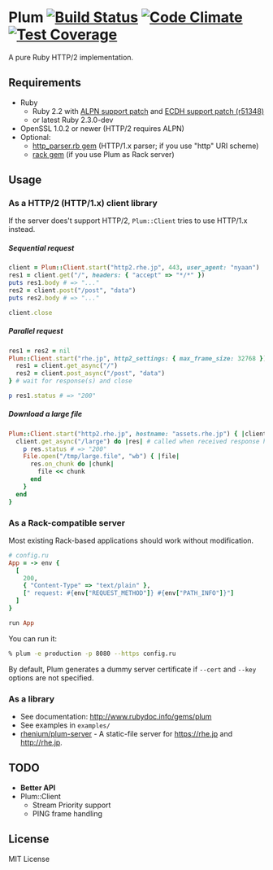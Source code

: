# Plum [![Build Status](https://travis-ci.org/rhenium/plum.png?branch=master)](https://travis-ci.org/rhenium/plum) [![Code Climate](https://codeclimate.com/github/rhenium/plum/badges/gpa.svg)](https://codeclimate.com/github/rhenium/plum) [![Test Coverage](https://codeclimate.com/github/rhenium/plum/badges/coverage.svg)](https://codeclimate.com/github/rhenium/plum/coverage)
A pure Ruby HTTP/2 implementation.

## Requirements
* Ruby
  * Ruby 2.2 with [ALPN support patch](https://gist.github.com/rhenium/b1711edcc903e8887a51) and [ECDH support patch (r51348)](https://bugs.ruby-lang.org/projects/ruby-trunk/repository/revisions/51348/diff?format=diff)
  * or latest Ruby 2.3.0-dev
* OpenSSL 1.0.2 or newer (HTTP/2 requires ALPN)
* Optional:
  * [http_parser.rb gem](https://rubygems.org/gems/http_parser.rb) (HTTP/1.x parser; if you use "http" URI scheme)
  * [rack gem](https://rubygems.org/gems/rack) (if you use Plum as Rack server)

## Usage
### As a HTTP/2 (HTTP/1.x) client library
If the server does't support HTTP/2, `Plum::Client` tries to use HTTP/1.x instead.

##### Sequential request
```ruby
client = Plum::Client.start("http2.rhe.jp", 443, user_agent: "nyaan")
res1 = client.get("/", headers: { "accept" => "*/*" })
puts res1.body # => "..."
res2 = client.post("/post", "data")
puts res2.body # => "..."

client.close
```

##### Parallel request
```ruby
res1 = res2 = nil
Plum::Client.start("rhe.jp", http2_settings: { max_frame_size: 32768 }) { |client|
  res1 = client.get_async("/")
  res2 = client.post_async("/post", "data")
} # wait for response(s) and close

p res1.status # => "200"
```

##### Download a large file
```ruby
Plum::Client.start("http2.rhe.jp", hostname: "assets.rhe.jp") { |client|
  client.get_async("/large") do |res| # called when received response headers
    p res.status # => "200"
    File.open("/tmp/large.file", "wb") { |file|
      res.on_chunk do |chunk|
        file << chunk
      end
    }
  end
}
```

### As a Rack-compatible server

Most existing Rack-based applications should work without modification.

```ruby
# config.ru
App = -> env {
  [
    200,
    { "Content-Type" => "text/plain" },
    [" request: #{env["REQUEST_METHOD"]} #{env["PATH_INFO"]}"]
  ]
}

run App
```

You can run it:

```sh
% plum -e production -p 8080 --https config.ru
```

By default, Plum generates a dummy server certificate if `--cert` and `--key` options are not specified.

### As a library
* See documentation: http://www.rubydoc.info/gems/plum
* See examples in `examples/`
* [rhenium/plum-server](https://github.com/rhenium/plum-server) - A static-file server for https://rhe.jp and http://rhe.jp.

## TODO
* **Better API**
* Plum::Client
  * Stream Priority support
  * PING frame handling

## License
MIT License
